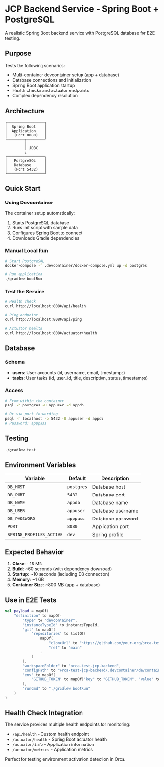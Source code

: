 # JCP Backend Service - Spring Boot + PostgreSQL

A realistic Spring Boot backend service with PostgreSQL database for E2E testing.

## Purpose

Tests the following scenarios:
- Multi-container devcontainer setup (app + database)
- Database connections and initialization
- Spring Boot application startup
- Health checks and actuator endpoints
- Complex dependency resolution

## Architecture

```
┌─────────────────┐
│  Spring Boot    │
│  Application    │
│   (Port 8080)   │
└────────┬────────┘
         │
         │ JDBC
         ↓
┌─────────────────┐
│   PostgreSQL    │
│   Database      │
│   (Port 5432)   │
└─────────────────┘
```

## Quick Start

### Using Devcontainer

The container setup automatically:
1. Starts PostgreSQL database
2. Runs init script with sample data
3. Configures Spring Boot to connect
4. Downloads Gradle dependencies

### Manual Local Run

```bash
# Start PostgreSQL
docker-compose -f .devcontainer/docker-compose.yml up -d postgres

# Run application
./gradlew bootRun
```

### Test the Service

```bash
# Health check
curl http://localhost:8080/api/health

# Ping endpoint
curl http://localhost:8080/api/ping

# Actuator health
curl http://localhost:8080/actuator/health
```

## Database

### Schema

- **users**: User accounts (id, username, email, timestamps)
- **tasks**: User tasks (id, user_id, title, description, status, timestamps)

### Access

```bash
# From within the container
psql -h postgres -U appuser -d appdb

# Or via port forwarding
psql -h localhost -p 5432 -U appuser -d appdb
# Password: apppass
```

## Testing

```bash
./gradlew test
```

## Environment Variables

| Variable | Default | Description |
|----------|---------|-------------|
| `DB_HOST` | `postgres` | Database host |
| `DB_PORT` | `5432` | Database port |
| `DB_NAME` | `appdb` | Database name |
| `DB_USER` | `appuser` | Database username |
| `DB_PASSWORD` | `apppass` | Database password |
| `PORT` | `8080` | Application port |
| `SPRING_PROFILES_ACTIVE` | `dev` | Spring profile |

## Expected Behavior

1. **Clone**: ~15 MB
2. **Build**: ~60 seconds (with dependency download)
3. **Startup**: ~10 seconds (including DB connection)
4. **Memory**: ~1 GB
5. **Container Size**: ~800 MB (app + database)

## Use in E2E Tests

```kotlin
val payload = mapOf(
    "definition" to mapOf(
        "type" to "devcontainer",
        "instanceTypeId" to instanceTypeId,
        "git" to mapOf(
            "repositories" to listOf(
                mapOf(
                    "cloneUrl" to "https://github.com/your-org/orca-test-jcp-backend",
                    "ref" to "main"
                )
            )
        ),
        "workspaceFolder" to "orca-test-jcp-backend",
        "configPath" to "orca-test-jcp-backend/.devcontainer/devcontainer.json",
        "env" to mapOf(
            "GITHUB_TOKEN" to mapOf("key" to "GITHUB_TOKEN", "value" to githubToken)
        ),
        "runCmd" to "./gradlew bootRun"
    )
)
```

## Health Check Integration

The service provides multiple health endpoints for monitoring:

- `/api/health` - Custom health endpoint
- `/actuator/health` - Spring Boot actuator health
- `/actuator/info` - Application information
- `/actuator/metrics` - Application metrics

Perfect for testing environment activation detection in Orca.
